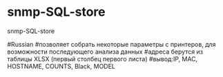 # snmp-SQL-store
snmp-SQL-store

#Russian #позволяет собрать некоторые параметры с принтеров, для возможности последующего анализа данных 
#адреса берутся из таблицы XLSX (первый столбец первого листа) 
#вывод:IP, MAC, HOSTNAME, COUNTS, Black, MODEL
